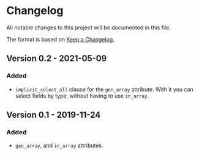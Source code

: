 # Changelog

All notable changes to this project will be documented in this file.

The format is based on [Keep a Changelog](https://keepachangelog.com/en/1.0.0/),

## Version 0.2 - 2021-05-09

### Added
- `implicit_select_all` clause for the `gen_array` attribute. With it you can select fields by type, without having to use `in_array`.

## Version 0.1 - 2019-11-24

### Added
- `gen_array`, and `in_array` attributes.